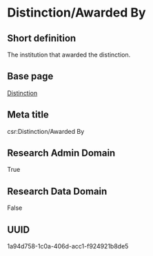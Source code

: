 # Distinction/Awarded By
## Short definition
The institution that awarded the distinction.
## Base page
[Distinction](../../Objects/Distinction.md)
## Meta title
csr:Distinction/Awarded By
## Research Admin Domain
True
## Research Data Domain
False
## UUID
1a94d758-1c0a-406d-acc1-f924921b8de5
